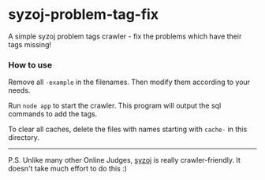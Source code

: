 # syzoj-problem-tag-fix

A simple syzoj problem tags crawler - fix the problems which have their tags missing!

### How to use

Remove all `-example` in the filenames. Then modify them according to your needs.

Run `node app` to start the crawler. This program will output the sql commands to add the tags.

To clear all caches, delete the files with names starting with `cache-` in this directory.

---

P.S. Unlike many other Online Judges, [syzoj](https://github.com/syzoj/syzoj) is really crawler-friendly. It doesn't take much effort to do this :)

